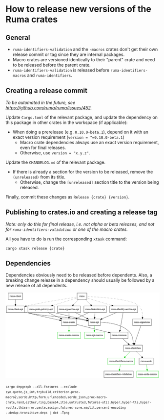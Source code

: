 # How to release new versions of the Ruma crates

## General

* `ruma-identifiers-validation` and the `-macros` crates don't get their own
  release commit or tag since they are internal packages.
* Macro crates are versioned identically to their "parent" crate and need to be
  released before the parent crate.
* `ruma-identifiers-validation` is released before `ruma-identifiers-macros`
  and `ruma-identifiers`.

## Creating a release commit

*To be automated in the future, see https://github.com/ruma/ruma/issues/452.*

Update `Cargo.toml` of the relevant package, and update the dependency on this
package in other crates in the workspace (if applicable):

* When doing a prerelease (e.g. `0.10.0-beta.1`), depend on it with an exact
  version requirement (`version = "=0.10.0-beta.1`)
  * Macro crate dependencies always use an exact version requirement, even for
    final releases.
  * Otherwise, use `version = "x.y.z"`.

Update the `CHANGELOG.md` of the relevant package.

* If there is already a section for the version to be released, remove the
  `(unreleased)` from its title.
  * Otherwise, change the `[unreleased]` section title to the version being
    released.

Finally, commit these changes as `Release {crate} {version}`.

## Publishing to crates.io and creating a release tag

*Note: only do this for final release, i.e. not alpha or beta releases, and not
for `ruma-identifiers-validation` or one of the macro crates.*

All you have to do is run the corresponding `xtask` command:

```
cargo xtask release {crate}
```

## Dependencies

Dependencies obviously need to be released before dependents. Also, a breaking
change release in a dependency should usually be followed by a new release of
all dependents.

![crate dependencies](./workspace_deps.png)

<small><code>cargo depgraph --all-features --exclude syn,quote,js_int,trybuild,criterion,proc-macro2,serde,http,form_urlencoded,serde_json,proc-macro-crate,rand,either,ring,base64,itoa,untrusted,futures-util,hyper,hyper-tls,hyper-rustls,thiserror,paste,assign,futures-core,maplit,percent-encoding --dedup-transitive-deps | dot -Tpng</code></small>
